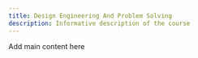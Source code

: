 ```yaml
---
title: Design Engineering And Problem Solving
description: Informative description of the course
---
```


Add main content here